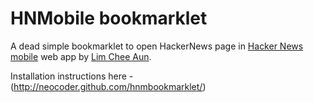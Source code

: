 HNMobile bookmarklet
====================

A dead simple bookmarklet to open HackerNews page in [Hacker News mobile](http://cheeaun.github.com/hnmobile/landing/) web app by [Lim Chee Aun](https://github.com/cheeaun).

Installation instructions here - (http://neocoder.github.com/hnmbookmarklet/)